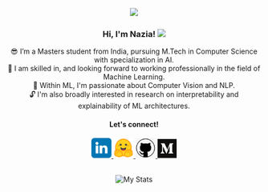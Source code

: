 <div align="center">

<a href="https://medium.com/p/86603e5eb551"> <img src='https://miro.medium.com/max/1000/1*Wif1a4KqFHzVI40QOzbQKQ.png'> </a>

<h3 align="center">Hi, I'm Nazia! <img src="https://github.com/kogisin/kogisin/blob/main/gifs/hi.gif" width="35px"></h3> 

😎 I’m a Masters student from India, pursuing M.Tech in Computer Science with specialization in AI. <br />
🤖 I am skilled in, and looking forward to working professionally in the field of Machine Learning. <br />
🎨 Within ML, I'm passionate about Computer Vision and NLP. <br />
🔓 I'm also broadly interested in research on interpretability and explainability of ML architectures. 

<h4> Let's connect! </h4>

<div align="center">
  <a href="https://www.linkedin.com/in/nazianafis" target="blank"> <img title="My LinkedIn" alt="My linkedIn" src="https://github.com/nazianafis/Resources/blob/main/RM/linkedin.svg" width="40" height="40" /> </a>
  <a href="https://huggingface.co/nn007" target="blank"> <img title="My HuggingFace" alt="My HuggingFace" src="https://github.com/nazianafis/Resources/blob/main/RM/huggingface.svg" width="40" height="40" /> </a> 
  <a href="https://github.com/nazianafis" target="blank"> <img title="My Github" alt="My Github" src="https://github.com/nazianafis/Resources/blob/main/RM/GitHub.png" width="40" height="40" /> </a> 
  <a href="https://www.medium.com/@nazianafis" target="blank"> <img title="My Medium" alt="My Medium" src="https://github.com/nazianafis/Resources/blob/main/RM/medium.png" width="38" height="38" /> </a>
</div>   

<br>

![My Stats](https://github-readme-stats.vercel.app/api?username=nazianafis&custom_title=My%20GitHub%20Stats&count_private=true&show_icons=true&theme=radical&border_radius=4&layout=compact)

</div>

<!-- 
![Activity Graph](https://activity-graph.herokuapp.com/graph?username=nazianafis&theme=github)
<img src="https://github-profile-trophy.vercel.app/?username=nazianafis&column=7&theme=onedark" /> 
![Visitor](https://visitor-badge.laobi.icu/badge?page_id=nazianafis)
--> 
  

